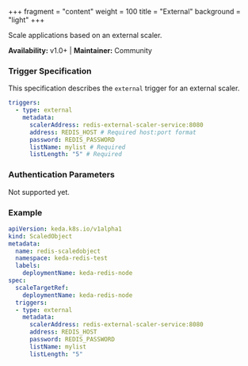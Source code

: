 +++
fragment = "content"
weight = 100
title = "External"
background = "light"
+++

Scale applications based on an external scaler.

**Availability:** v1.0+ | **Maintainer:** Community

<!--more-->

### Trigger Specification

This specification describes the `external` trigger for an external scaler.

```yaml
triggers:
  - type: external
    metadata:
      scalerAddress: redis-external-scaler-service:8080
      address: REDIS_HOST # Required host:port format
      password: REDIS_PASSWORD
      listName: mylist # Required
      listLength: "5" # Required
```

### Authentication Parameters

Not supported yet.

### Example

```yaml
apiVersion: keda.k8s.io/v1alpha1
kind: ScaledObject
metadata:
  name: redis-scaledobject
  namespace: keda-redis-test
  labels:
    deploymentName: keda-redis-node
spec:
  scaleTargetRef:
    deploymentName: keda-redis-node
  triggers:
  - type: external
    metadata:
      scalerAddress: redis-external-scaler-service:8080
      address: REDIS_HOST
      password: REDIS_PASSWORD
      listName: mylist
      listLength: "5"
```